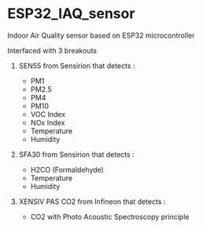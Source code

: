 # ESP32_IAQ_sensor
Indoor Air Quality sensor based on ESP32 microcontroller

Interfaced with 3 breakouts

1. SEN55 from Sensirion that detects : 
    - PM1
    - PM2.5
    - PM4
    - PM10
    - VOC Index
    - NOx Index
    - Temperature
    - Humidity

2. SFA30 from Sensirion that detects :
    - H2CO (Formaldehyde)
    - Temperature
    - Humidity

3. XENSIV PAS CO2 from Infineon that detects :
    - CO2 with Photo Acoustic Spectroscopy principle

